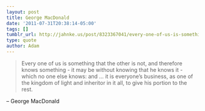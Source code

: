 ```yaml
---
layout: post
title: George MacDonald
date: '2011-07-31T20:38:14-05:00'
tags: []
tumblr_url: http://jahnke.us/post/8323367041/every-one-of-us-is-something-that-the-other-is
type: quote
author: Adam
---
```


> Every one of us is something that the other is not, and therefore knows something - it may be without knowing that he knows it - which no one else knows: and … it is everyone’s business, as one of the kingdom of light and inheritor in it all, to give his portion to the rest.

– George MacDonald
